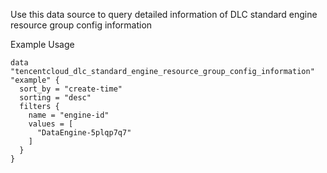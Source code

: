 Use this data source to query detailed information of DLC standard engine resource group config information

Example Usage

```hcl
data "tencentcloud_dlc_standard_engine_resource_group_config_information" "example" {
  sort_by = "create-time"
  sorting = "desc"
  filters {
    name = "engine-id"
    values = [
      "DataEngine-5plqp7q7"
    ]
  }
}
```
